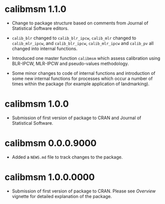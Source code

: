 # calibmsm 1.1.0

* Change to package structure based on comments from Journal of Statistical Software editors.

* `calib_blr` changed to `calib_blr_ipcw`, `calib_mlr` changed to `calib_mlr_ipcw`, and `calib_blr_ipcw`, `calib_mlr_ipcw` and `calib_pv` all changed into internal functions.

* Introduced one master function `calibmsm` which assess calibration using BLR-IPCW, MLR-IPCW and pseudo-values methodology.

* Some minor changes to code of internal functions and introduction of some new internal functions for processes which occur a number of times within the package (for example application of landmarking).

# calibmsm 1.0.0

* Submission of first version of package to CRAN and Journal of Statistical Software.

# calibmsm 0.0.0.9000

* Added a `NEWS.md` file to track changes to the package.

# calibmsm 1.0.0.0000

* Submission of first version of package to CRAN. Please see *Overview* vignette for detailed explanation of the package.
